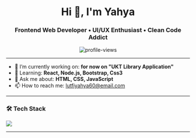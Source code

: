 <h1 align="center">Hi 👋, I'm Yahya</h1>
<h3 align="center">Frontend Web Developer • UI/UX Enthusiast • Clean Code Addict</h3>

<p align="center">
  <img src="https://komarev.com/ghpvc/?username=YahyaAeyaaa&label=Profile%20views&color=0e75b6&style=flat" alt="profile-views" />
</p>

---

- 🔭 I’m currently working on: **for now on "UKT Library Application"**  
- 🌱 Learning: **React, Node.js, Bootstrap, Css3**  
- 💬 Ask me about: **HTML, CSS, JavaScript**  
- 📫 How to reach me: [lutfiyahya60@email.com](mailto:lutfiyahya60@email.com)  

---

### 🛠 Tech Stack
<p>
  <img src="https://skillicons.dev/icons?i=html,css,js,bootstrap,react,nodejs,mysql,php,tailwind,figma,git" />
</p>

---

